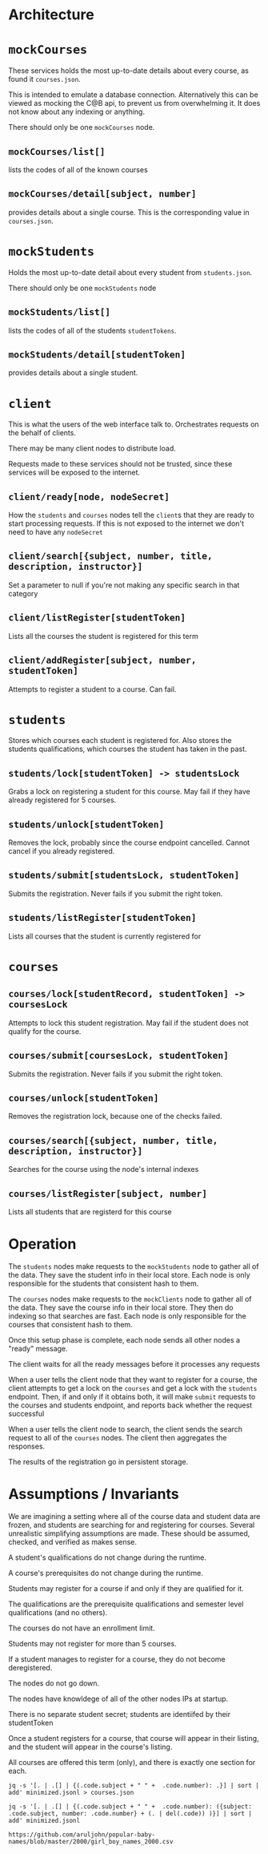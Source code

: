 # Architecture

# `mockCourses` 

These services holds the most up-to-date details about every course, as found it `courses.json`.

This is intended to emulate a database connection. Alternatively this can be viewed as mocking the C@B api, to prevent us from overwhelming it. It does not know about any indexing or anything.

There should only be one `mockCourses` node.

## `mockCourses/list[]`

lists the codes of all of the known courses

## `mockCourses/detail[subject, number]`

provides details about a single course. This is the corresponding value in `courses.json`.

# `mockStudents`

Holds the most up-to-date detail about every student from `students.json`.

There should only be one `mockStudents` node

## `mockStudents/list[]`

lists the codes of all of the students `studentTokens`.

## `mockStudents/detail[studentToken]`

provides details about a single student. 

# `client` 

This is what the users of the web interface talk to. Orchestrates requests on the behalf of clients.

There may be many client nodes to distribute load.

Requests made to these services should not be trusted, since these services will be exposed to the internet.

## `client/ready[node, nodeSecret]`

How the `students` and `courses` nodes tell the `client`s that they are ready to start processing requests. If this is not exposed to the internet we don't need to have any `nodeSecret`

## `client/search[{subject, number, title, description, instructor}]` 

Set a parameter to null if you're not making any specific search in that category

## `client/listRegister[studentToken]`

Lists all the courses the student is registered for this term

## `client/addRegister[subject, number, studentToken]`

Attempts to register a student to a course. Can fail.

# `students`

Stores which courses each student is registered for. Also stores the students qualifications, which courses the student has taken in the past.

## `students/lock[studentToken] -> studentsLock`

Grabs a lock on registering a student for this course. May fail if they have already registered for 5 courses.

## `students/unlock[studentToken]`

Removes the lock, probably since the course endpoint cancelled. Cannot cancel if you already registered.

## `students/submit[studentsLock, studentToken]`

Submits the registration. Never fails if you submit the right token.

## `students/listRegister[studentToken]`

Lists all courses that the student is currently registered for

# `courses`

## `courses/lock[studentRecord, studentToken] -> coursesLock`

Attempts to lock this student registration. May fail if the student does not qualify for the course.

## `courses/submit[coursesLock, studentToken]`

Submits the registration. Never fails if you submit the right token.

## `courses/unlock[studentToken]`

Removes the registration lock, because one of the checks failed.

## `courses/search[{subject, number, title, description, instructor}]`

Searches for the course using the node's internal indexes

## `courses/listRegister[subject, number]`

Lists all students that are registerd for this course

# Operation

The `students` nodes make requests to the `mockStudents` node to gather all of the data. They save the student info in their local store. Each node is only responsible for the students that consistent hash to them. 

The `courses` nodes make requests to the `mockClients` node to gather all of the data. They save the course info in their local store. They then do indexing so that searches are fast. Each node is only responsible for the courses that consistent hash to them. 

Once this setup phase is complete, each node sends all other nodes a "ready" message.

The client waits for all the ready messages before it processes any requests

When a user tells the client node that they want to register for a course, the client attempts to get a lock on the `courses` and get a lock with the `students` endpoint. Then, if and only if it obtains both, it will make `submit` requests to the courses and students endpoint, and reports back whether the request successful 

When a user tells the client node to search, the client sends the search request to all of the `courses` nodes. The client then aggregates the responses.

The results of the registration go in persistent storage.

# Assumptions / Invariants

We are imagining a setting where all of the course data and student data are frozen, and students are searching for and registering for courses. Several unrealistic simplifying assumptions are made. These should be assumed, checked, and verified as makes sense.

A student's qualifications do not change during the runtime.

A course's prerequisites do not change during the runtime.

Students may register for a course if and only if they are qualified for it.

The qualifications are the prerequisite qualifications and semester level qualifications (and no others).

The courses do not have an enrollment limit.

Students may not register for more than 5 courses.

If a student manages to register for a course, they do not become deregistered.

The nodes do not go down.

The nodes have knowldege of all of the other nodes IPs at startup.

There is no separate student secret; students are identiifed by their studentToken

Once a student registers for a course, that course will appear in their listing, and the student will appear in the course's listing.

All courses are offered this term (only), and there is exactly one section for each.

```
jq -s '[. | .[] | {(.code.subject + " " +  .code.number): .}] | sort | add' minimized.jsonl > courses.json
```

```
jq -s '[. | .[] | {(.code.subject + " " +  .code.number): ({subject: .code.subject, number: .code.number} + (. | del(.code)) )}] | sort | add' minimized.jsonl
```

`https://github.com/aruljohn/popular-baby-names/blob/master/2000/girl_boy_names_2000.csv`
